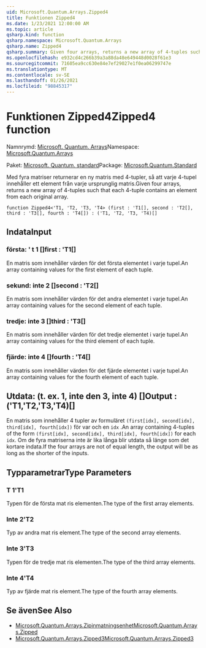 ```yaml
---
uid: Microsoft.Quantum.Arrays.Zipped4
title: Funktionen Zipped4
ms.date: 1/23/2021 12:00:00 AM
ms.topic: article
qsharp.kind: function
qsharp.namespace: Microsoft.Quantum.Arrays
qsharp.name: Zipped4
qsharp.summary: Given four arrays, returns a new array of 4-tuples such that each 4-tuple contains an element from each original array.
ms.openlocfilehash: e932cd4c266b39a3a88da48e649448d0028f61e3
ms.sourcegitcommit: 71605ea9cc630e84e7ef29027e1f0ea06299747e
ms.translationtype: MT
ms.contentlocale: sv-SE
ms.lasthandoff: 01/26/2021
ms.locfileid: "98845317"
---
```

# <a name="zipped4-function"></a><span data-ttu-id="eeec6-102">Funktionen Zipped4</span><span class="sxs-lookup"><span data-stu-id="eeec6-102">Zipped4 function</span></span>

<span data-ttu-id="eeec6-103">Namnrymd: [Microsoft. Quantum. Arrays](xref:Microsoft.Quantum.Arrays)</span><span class="sxs-lookup"><span data-stu-id="eeec6-103">Namespace: [Microsoft.Quantum.Arrays](xref:Microsoft.Quantum.Arrays)</span></span>

<span data-ttu-id="eeec6-104">Paket: [Microsoft. Quantum. standard](https://nuget.org/packages/Microsoft.Quantum.Standard)</span><span class="sxs-lookup"><span data-stu-id="eeec6-104">Package: [Microsoft.Quantum.Standard](https://nuget.org/packages/Microsoft.Quantum.Standard)</span></span>


<span data-ttu-id="eeec6-105">Med fyra matriser returnerar en ny matris med 4-tupler, så att varje 4-tupel innehåller ett element från varje ursprunglig matris.</span><span class="sxs-lookup"><span data-stu-id="eeec6-105">Given four arrays, returns a new array of 4-tuples such that each 4-tuple contains an element from each original array.</span></span>

```qsharp
function Zipped4<'T1, 'T2, 'T3, 'T4> (first : 'T1[], second : 'T2[], third : 'T3[], fourth : 'T4[]) : ('T1, 'T2, 'T3, 'T4)[]
```


## <a name="input"></a><span data-ttu-id="eeec6-106">Indata</span><span class="sxs-lookup"><span data-stu-id="eeec6-106">Input</span></span>

### <a name="first--t1"></a><span data-ttu-id="eeec6-107">första: ' t 1 []</span><span class="sxs-lookup"><span data-stu-id="eeec6-107">first : 'T1[]</span></span>

<span data-ttu-id="eeec6-108">En matris som innehåller värden för det första elementet i varje tupel.</span><span class="sxs-lookup"><span data-stu-id="eeec6-108">An array containing values for the first element of each tuple.</span></span>


### <a name="second--t2"></a><span data-ttu-id="eeec6-109">sekund: inte 2 []</span><span class="sxs-lookup"><span data-stu-id="eeec6-109">second : 'T2[]</span></span>

<span data-ttu-id="eeec6-110">En matris som innehåller värden för det andra elementet i varje tupel.</span><span class="sxs-lookup"><span data-stu-id="eeec6-110">An array containing values for the second element of each tuple.</span></span>


### <a name="third--t3"></a><span data-ttu-id="eeec6-111">tredje: inte 3 []</span><span class="sxs-lookup"><span data-stu-id="eeec6-111">third : 'T3[]</span></span>

<span data-ttu-id="eeec6-112">En matris som innehåller värden för det tredje elementet i varje tupel.</span><span class="sxs-lookup"><span data-stu-id="eeec6-112">An array containing values for the third element of each tuple.</span></span>


### <a name="fourth--t4"></a><span data-ttu-id="eeec6-113">fjärde: inte 4 []</span><span class="sxs-lookup"><span data-stu-id="eeec6-113">fourth : 'T4[]</span></span>

<span data-ttu-id="eeec6-114">En matris som innehåller värden för det fjärde elementet i varje tupel.</span><span class="sxs-lookup"><span data-stu-id="eeec6-114">An array containing values for the fourth element of each tuple.</span></span>



## <a name="output--t1t2t3t4"></a><span data-ttu-id="eeec6-115">Utdata: (t. ex. 1, inte den 3, inte 4) []</span><span class="sxs-lookup"><span data-stu-id="eeec6-115">Output : ('T1,'T2,'T3,'T4)[]</span></span>

<span data-ttu-id="eeec6-116">En matris som innehåller 4 tupler av formuläret `(first[idx], second[idx], third[idx], fourth[idx])` för var och en `idx` .</span><span class="sxs-lookup"><span data-stu-id="eeec6-116">An array containing 4-tuples of the form `(first[idx], second[idx], third[idx], fourth[idx])` for each `idx`.</span></span> <span data-ttu-id="eeec6-117">Om de fyra matriserna inte är lika långa blir utdata så länge som det kortare indata.</span><span class="sxs-lookup"><span data-stu-id="eeec6-117">If the four arrays are not of equal length, the output will be as long as the shorter of the inputs.</span></span>

## <a name="type-parameters"></a><span data-ttu-id="eeec6-118">Typparametrar</span><span class="sxs-lookup"><span data-stu-id="eeec6-118">Type Parameters</span></span>

### <a name="t1"></a><span data-ttu-id="eeec6-119">T 1</span><span class="sxs-lookup"><span data-stu-id="eeec6-119">'T1</span></span>

<span data-ttu-id="eeec6-120">Typen för de första mat ris elementen.</span><span class="sxs-lookup"><span data-stu-id="eeec6-120">The type of the first array elements.</span></span>
### <a name="t2"></a><span data-ttu-id="eeec6-121">Inte 2</span><span class="sxs-lookup"><span data-stu-id="eeec6-121">'T2</span></span>

<span data-ttu-id="eeec6-122">Typ av andra mat ris element.</span><span class="sxs-lookup"><span data-stu-id="eeec6-122">The type of the second array elements.</span></span>
### <a name="t3"></a><span data-ttu-id="eeec6-123">Inte 3</span><span class="sxs-lookup"><span data-stu-id="eeec6-123">'T3</span></span>

<span data-ttu-id="eeec6-124">Typen för de tredje mat ris elementen.</span><span class="sxs-lookup"><span data-stu-id="eeec6-124">The type of the third array elements.</span></span>
### <a name="t4"></a><span data-ttu-id="eeec6-125">Inte 4</span><span class="sxs-lookup"><span data-stu-id="eeec6-125">'T4</span></span>

<span data-ttu-id="eeec6-126">Typ av fjärde mat ris element.</span><span class="sxs-lookup"><span data-stu-id="eeec6-126">The type of the fourth array elements.</span></span>

## <a name="see-also"></a><span data-ttu-id="eeec6-127">Se även</span><span class="sxs-lookup"><span data-stu-id="eeec6-127">See Also</span></span>

- [<span data-ttu-id="eeec6-128">Microsoft.Quantum.Arrays.Zipinmatningsenhet</span><span class="sxs-lookup"><span data-stu-id="eeec6-128">Microsoft.Quantum.Arrays.Zipped</span></span>](xref:Microsoft.Quantum.Arrays.Zipped)
- [<span data-ttu-id="eeec6-129">Microsoft.Quantum.Arrays.Zipped3</span><span class="sxs-lookup"><span data-stu-id="eeec6-129">Microsoft.Quantum.Arrays.Zipped3</span></span>](xref:Microsoft.Quantum.Arrays.Zipped3)